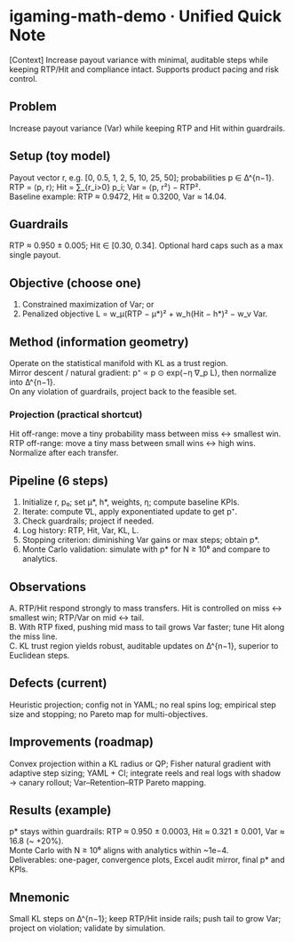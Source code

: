 # igaming-math-demo · Unified Quick Note

[Context] Increase payout variance with minimal, auditable steps while keeping RTP/Hit and compliance intact. Supports product pacing and risk control.

## Problem
Increase payout variance (Var) while keeping RTP and Hit within guardrails.

## Setup (toy model)
Payout vector r, e.g. [0, 0.5, 1, 2, 5, 10, 25, 50]; probabilities p ∈ Δ^{n−1}.  
RTP = ⟨p, r⟩; Hit = ∑_{r_i>0} p_i; Var = ⟨p, r²⟩ − RTP².  
Baseline example: RTP ≈ 0.9472, Hit ≈ 0.3200, Var ≈ 14.04.

## Guardrails
RTP ≈ 0.950 ± 0.005; Hit ∈ [0.30, 0.34]. Optional hard caps such as a max single payout.

## Objective (choose one)
1) Constrained maximization of Var; or  
2) Penalized objective L = w_μ(RTP − μ*)² + w_h(Hit − h*)² − w_v Var.

## Method (information geometry)
Operate on the statistical manifold with KL as a trust region.  
Mirror descent / natural gradient: p⁺ ∝ p ⊙ exp(−η ∇_p L), then normalize into Δ^{n−1}.  
On any violation of guardrails, project back to the feasible set.

### Projection (practical shortcut)
Hit off-range: move a tiny probability mass between miss ↔ smallest win.  
RTP off-range: move a tiny mass between small wins ↔ high wins.  
Normalize after each transfer.

## Pipeline (6 steps)
1) Initialize r, p₀; set μ*, h*, weights, η; compute baseline KPIs.  
2) Iterate: compute ∇L, apply exponentiated update to get p⁺.  
3) Check guardrails; project if needed.  
4) Log history: RTP, Hit, Var, KL, L.  
5) Stopping criterion: diminishing Var gains or max steps; obtain p*.  
6) Monte Carlo validation: simulate with p* for N ≥ 10⁶ and compare to analytics.

## Observations
A. RTP/Hit respond strongly to mass transfers. Hit is controlled on miss ↔ smallest win; RTP/Var on mid ↔ tail.  
B. With RTP fixed, pushing mid mass to tail grows Var faster; tune Hit along the miss line.  
C. KL trust region yields robust, auditable updates on Δ^{n−1}, superior to Euclidean steps.

## Defects (current)
Heuristic projection; config not in YAML; no real spins log; empirical step size and stopping; no Pareto map for multi-objectives.

## Improvements (roadmap)
Convex projection within a KL radius or QP; Fisher natural gradient with adaptive step sizing; YAML + CI; integrate reels and real logs with shadow → canary rollout; Var–Retention–RTP Pareto mapping.

## Results (example)
p* stays within guardrails: RTP ≈ 0.950 ± 0.0003, Hit ≈ 0.321 ± 0.001, Var ≈ 16.8 (~ +20%).  
Monte Carlo with N ≥ 10⁶ aligns with analytics within ~1e−4.  
Deliverables: one-pager, convergence plots, Excel audit mirror, final p* and KPIs.

## Mnemonic
Small KL steps on Δ^{n−1}; keep RTP/Hit inside rails; push tail to grow Var; project on violation; validate by simulation.
